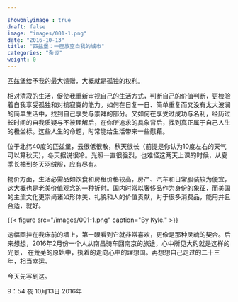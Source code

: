 ```yaml
---

showonlyimage : true
draft: false
image: "images/001-1.png"
date: "2016-10-13"
title: "匹兹堡：一座放空自我的城市"
categories: "杂谈"
weight: 0
---
```


匹兹堡给予我的最大馈赠，大概就是孤独的权利。

<!--more-->
相对清寂的生活，促使我重新审视自己的生活方式，判断自己的价值判断，更检验着自我享受孤独和对抗寂寞的能力。如何在日复一日、简单重复而又没有太大波澜的简单生活中，找到自己享受与崇拜的部分。又如何在享受过成功与名利，经历过长时间的自我质疑与不被理解后，在你所追求的具象背后，找到真正属于自己人生的极坐标。这些人生的命题，时常能给生活带来一些慰藉。

位于北纬40度的匹兹堡，云很低很散，秋天很长（前提是你认为10度左右的天气可以算秋天），冬天据说很冷。光照一直很强烈，也难怪这两天上课的时候，从夏季长袖到冬天羽绒服，应有尽有。

物价方面，生活必需品如饮食和房租价格较高，房产、汽车和日常服装较为便宜，这大概也是老美价值观念的一种折射。国内时常以奢侈品作为身份的象征，而美国的主流文化更崇尚诸如形体美、礼貌和人的价值贡献，对于很多消费品，能用并且合适，就好。

{{< figure src="/images/001-1.png" caption="By Kyle." >}}

这幅画挂在我床前的墙上，第一眼看到它就非常喜欢，更像是那种灵魂的契合。后来想想，2016年2月份一个人从南昌骑车回南京的旅途，心中所见大约就是这样的光景，
在荒芜的原始中，执着的走向心中的理想国。再想想自己走过的二十三年，相当幸运。

今天先写到这。

9：54 夜 10月13日 2016年


